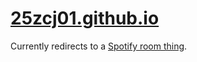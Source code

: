 # [25zcj01.github.io](25zcj01.github.io)

Currently redirects to a [Spotify room thing](https://github.com/FlafyDev/spotify-listen-together).
